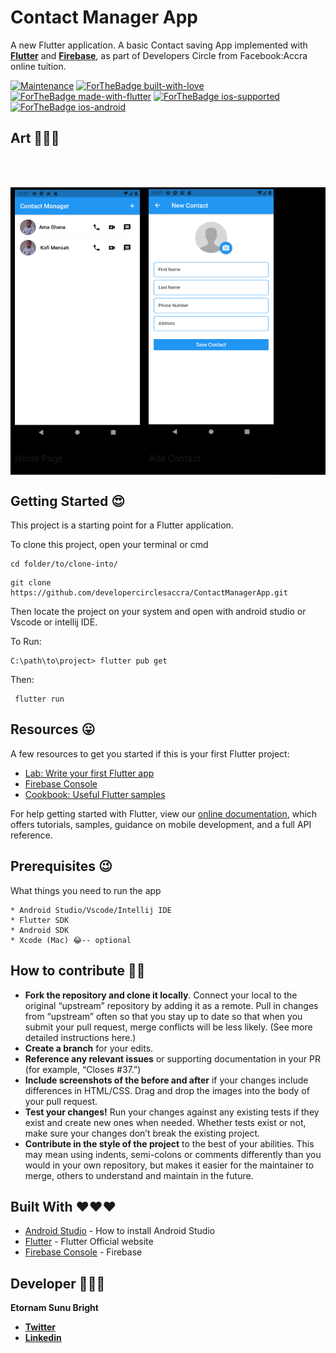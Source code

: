 # Contact Manager App

A new Flutter application.
A basic Contact saving App implemented with [**Flutter**](https://flutter.dev) and [**Firebase**](https://firebase.google.com),  as part of Developers Circle from Facebook:Accra online tuition.

<p align="center">

[![Maintenance](https://img.shields.io/badge/Maintained%3F-yes-green.svg)](https://github.com/developercirclesaccra/ContactManagerApp/graphs/commit-activity)
[![ForTheBadge built-with-love](http://ForTheBadge.com/images/badges/built-with-love.svg)](https://github.com/RegNex/)
[![ForTheBadge made-with-flutter](https://img.shields.io/badge/flutter-made%20with%20flutter-blue.svg)](https://flutter.dev)
[![ForTheBadge ios-supported](https://img.shields.io/badge/IOS-IOS%20Supported-lightgrey.svg)](https://flutter.dev)
[![ForTheBadge ios-android](https://img.shields.io/badge/android-android%20supported-green.svg)](https://flutter.dev)

</p>

## Art 🤩🤩🤩

<table style="width:100%" bgcolor="black">
</br>
  <tr>
    <td><img align="left" src="https://raw.githubusercontent.com/developercirclesaccra/ContactManagerApp/master/screenshot/screenshot_1.png" width="200" height="400"/></td>
    <td><img src="https://raw.githubusercontent.com/developercirclesaccra/ContactManagerApp/master/screenshot/screenshot_2.png" width="200" height="400"/></td>

  </tr>
  <tr>
   <td><p>Home Page</p></td>
      <td><p>Add Contact</p></td>
  </tr>
  </br>

</table>


## Getting Started 😍

This project is a starting point for a Flutter application.

To clone this project,
open your terminal or cmd

```
cd folder/to/clone-into/
```

```
git clone https://github.com/developercirclesaccra/ContactManagerApp.git
```

Then
locate the project on your system and open with android studio or Vscode or intellij IDE.

To Run:

```
C:\path\to\project> flutter pub get

```

Then:

```
 flutter run

```


## Resources 😛

A few resources to get you started if this is your first Flutter project:

- [Lab: Write your first Flutter app](https://flutter.io/docs/get-started/codelab)
- [Firebase Console](https://console.firebase.google.com)
- [Cookbook: Useful Flutter samples](https://flutter.io/docs/cookbook)

For help getting started with Flutter, view our
[online documentation](https://flutter.io/docs), which offers tutorials,
samples, guidance on mobile development, and a full API reference.

## Prerequisites 😉

What things you need to run the app

```
* Android Studio/Vscode/Intellij IDE
* Flutter SDK
* Android SDK
* Xcode (Mac) 😂-- optional
```

## How to contribute ✌🏾

- **Fork the repository and clone it locally**. Connect your local to the original “upstream” repository by adding it as a remote. Pull in changes from “upstream” often so that you stay up to date so that when you submit your pull request, merge conflicts will be less likely. (See more detailed instructions here.)
- **Create a branch** for your edits.
- **Reference any relevant issues** or supporting documentation in your PR (for example, “Closes #37.”)
- **Include screenshots of the before and after** if your changes include differences in HTML/CSS. Drag and drop the images into the body of your pull request.
- **Test your changes!** Run your changes against any existing tests if they exist and create new ones when needed. Whether tests exist or not, make sure your changes don’t break the existing project.
- **Contribute in the style of the project** to the best of your abilities. This may mean using indents, semi-colons or comments differently than you would in your own repository, but makes it easier for the maintainer to merge, others to understand and maintain in the future.

## Built With ❤️❤️❤️

- [Android Studio](https://developer.android.com/studio/install) - How to install Android Studio
- [Flutter](https://flutter.dev) - Flutter Official website
- [Firebase Console](https://console.firebase.google.com) - Firebase

## Developer 👨🏾‍💻

**Etornam Sunu Bright**

- [**Twitter**](https://twitter.com/_regnex)
- [**Linkedin**](https://linkedin.com/in/etornam-sunu)
